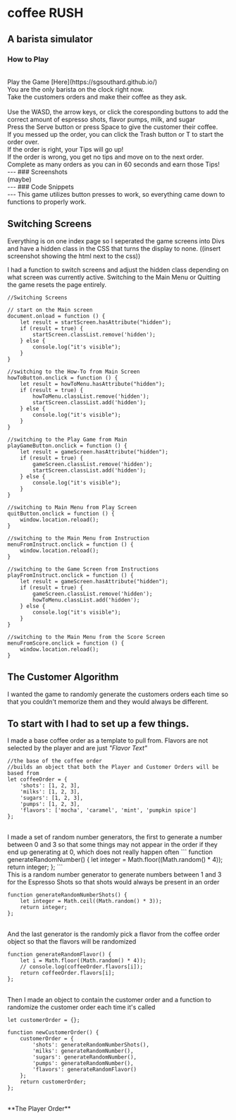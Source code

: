 # coffee RUSH 
## A barista simulator
### How to Play
<br>
Play the Game [Here](https://sgsouthard.github.io/)
<br>
You are the only barista on the clock right now.<br>
Take the customers orders and make their coffee as they ask.<br>
<br>
Use the WASD, the arrow keys, or click the coresponding buttons to add the correct amount of espresso shots, flavor pumps, milk, and sugar<br>
Press the Serve button or press Space to give the customer their coffee.<br>
If you messed up the order, you can click the Trash button or T to start the order over.<br>
If the order is right, your Tips will go up!<br>
If the order is wrong, you get no tips and move on to the next order.<br>
Complete as many orders as you can in 60 seconds and earn those Tips!<br>
---
### Screenshots<br>
 (maybe)<br>
---
### Code Snippets <br>
---
This game utilizes button presses to work, so everything came down to functions to properly work. 

**Switching Screens**
<br>
---
Everything is on one index page so I seperated the game screens into Divs and have a hidden class in the CSS that turns the display to none.
((insert screenshot showing the html next to the css))

I had a function to switch screens and adjust the hidden class depending on what screen was currently active. Switching to the Main Menu or Quitting the game resets the page entirely.
<br>
```
//Switching Screens

// start on the Main screen
document.onload = function () {
    let result = startScreen.hasAttribute("hidden");
    if (result = true) {
        startScreen.classList.remove('hidden');
    } else {
        console.log("it's visible");
    }
}

//switching to the How-To from Main Screen
howToButton.onclick = function () {
    let result = howToMenu.hasAttribute("hidden");
    if (result = true) {
        howToMenu.classList.remove('hidden');
        startScreen.classList.add('hidden');
    } else {
        console.log("it's visible");
    }
}

//switching to the Play Game from Main
playGameButton.onclick = function () {
    let result = gameScreen.hasAttribute("hidden");
    if (result = true) {
        gameScreen.classList.remove('hidden');
        startScreen.classList.add('hidden');
    } else {
        console.log("it's visible");
    }
}

//switching to Main Menu from Play Screen
quitButton.onclick = function () {
    window.location.reload();
}

//switching to the Main Menu from Instruction
menuFromInstruct.onclick = function () {
    window.location.reload();
}

//switching to the Game Screen from Instructions
playFromInstruct.onclick = function () {
    let result = gameScreen.hasAttribute("hidden");
    if (result = true) {
        gameScreen.classList.remove('hidden');
        howToMenu.classList.add('hidden');
    } else {
        console.log("it's visible");
    }
}

//switching to the Main Menu from the Score Screen
menuFromScore.onclick = function () {
    window.location.reload();
}
```

**The Customer Algorithm**<br>
---
I wanted the game to randomly generate the customers orders each time so that you couldn't memorize them and they would always be different.

To start with I had to set up a few things.<br>
---
I made a base coffee order as a template to pull from. Flavors are not selected by the player and are just *"Flavor Text"*
```
//the base of the coffee order
//builds an object that both the Player and Customer Orders will be based from
let coffeeOrder = {
    'shots': [1, 2, 3],
    'milks': [1, 2, 3],
    'sugars': [1, 2, 3],
    'pumps': [1, 2, 3],
    'flavors': ['mocha', 'caramel', 'mint', 'pumpkin spice']
};
```
<br>
I made a set of random number generators, the first to generate a number between 0 and 3 so that some things may not appear in the order if they end up generating at 0, which does not really happen often
```
function generateRandomNumber() {
    let integer = Math.floor((Math.random() * 4));
    return integer;
};
```
<br>
This is a random number generator to generate numbers between 1 and 3 for the Espresso Shots so that shots would always be present in an order

```
function generateRandomNumberShots() {
    let integer = Math.ceil((Math.random() * 3));
    return integer;
};
```
<br>
And the last generator is the randomly pick
a flavor from the coffee order object so that the flavors will be randomized

```
function generateRandomFlavor() {
    let i = Math.floor((Math.random() * 4));
    // console.log(coffeeOrder.flavors[i]);
    return coffeeOrder.flavors[i];
};
```
<br>
Then I made an object to contain the customer order and a function to randomize the customer order each time it's called

```
let customerOrder = {};

function newCustomerOrder() {
    customerOrder = {
        'shots': generateRandomNumberShots(),
        'milks': generateRandomNumber(),
        'sugars': generateRandomNumber(),
        'pumps': generateRandomNumber(),
        'flavors': generateRandomFlavor()
    };
    return customerOrder;
};
```
<br>
**The Player Order**
